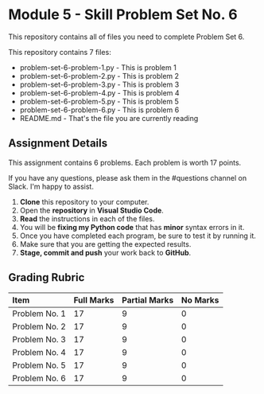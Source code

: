 # Module 5 - Skill Problem Set No. 6

This repository contains all of files you need to complete Problem Set 6.

This repository contains 7 files:

- problem-set-6-problem-1.py - This is problem 1
- problem-set-6-problem-2.py - This is problem 2
- problem-set-6-problem-3.py - This is problem 3
- problem-set-6-problem-4.py - This is problem 4
- problem-set-6-problem-5.py - This is problem 5
- problem-set-6-problem-6.py - This is problem 6
- README.md - That's the file you are currently reading

## Assignment Details

This assignment contains 6 problems. Each problem is worth 17 points.

If you have any questions, please ask them in the #questions channel on Slack. I'm happy to assist.

1. **Clone** this repository to your computer.
2. Open the **repository** in **Visual Studio Code**.
3. **Read** the instructions in each of the files.
4. You will be **fixing my Python code** that has **minor** syntax errors in it.
5. Once you have completed each program, be sure to test it by running it.
6. Make sure that you are getting the expected results.
7. **Stage, commit and push** your work back to **GitHub**.

## Grading Rubric

| Item          | Full Marks | Partial Marks | No Marks |
| :------------ | :--------- | :------------ | :------- |
| Problem No. 1 | 17         | 9             | 0        |
| Problem No. 2 | 17         | 9             | 0        |
| Problem No. 3 | 17         | 9             | 0        |
| Problem No. 4 | 17         | 9             | 0        |
| Problem No. 5 | 17         | 9             | 0        |
| Problem No. 6 | 17         | 9             | 0        |
